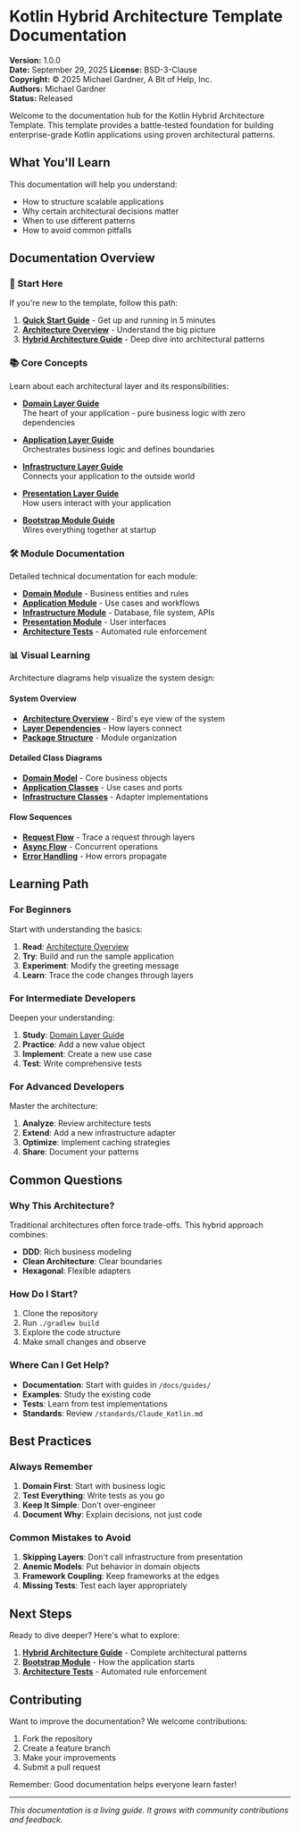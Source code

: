 # Kotlin Hybrid Architecture Template Documentation

**Version:** 1.0.0  
**Date:** September 29, 2025
**License:** BSD-3-Clause  
**Copyright:** © 2025 Michael Gardner, A Bit of Help, Inc.  
**Authors:** Michael Gardner  
**Status:** Released

Welcome to the documentation hub for the Kotlin Hybrid Architecture Template. This template provides a battle-tested foundation for building enterprise-grade Kotlin applications using proven architectural patterns.

## What You'll Learn

This documentation will help you understand:
- How to structure scalable applications
- Why certain architectural decisions matter
- When to use different patterns
- How to avoid common pitfalls

## Documentation Overview

### 🎯 Start Here

If you're new to the template, follow this path:

1. **[Quick Start Guide](../README.md)** - Get up and running in 5 minutes
2. **[Architecture Overview](guides/architecture-overview.md)** - Understand the big picture
3. **[Hybrid Architecture Guide](guides/hybrid_architecture_guide.md)** - Deep dive into architectural patterns

### 📚 Core Concepts

Learn about each architectural layer and its responsibilities:

- **[Domain Layer Guide](guides/domain-layer.md)**  
  The heart of your application - pure business logic with zero dependencies

- **[Application Layer Guide](guides/application-layer.md)**  
  Orchestrates business logic and defines boundaries

- **[Infrastructure Layer Guide](guides/infrastructure-layer.md)**  
  Connects your application to the outside world

- **[Presentation Layer Guide](guides/presentation-layer.md)**  
  How users interact with your application

- **[Bootstrap Module Guide](guides/bootstrap-module.md)**  
  Wires everything together at startup

### 🛠️ Module Documentation

Detailed technical documentation for each module:

- **[Domain Module](../domain/README.md)** - Business entities and rules
- **[Application Module](../application/README.md)** - Use cases and workflows
- **[Infrastructure Module](../infrastructure/README.md)** - Database, file system, APIs
- **[Presentation Module](../presentation/README.md)** - User interfaces
- **[Architecture Tests](../architecture-tests/README.md)** - Automated rule enforcement

### 📊 Visual Learning

Architecture diagrams help visualize the system design:

#### System Overview
- **[Architecture Overview](diagrams/architecture-overview.svg)** - Bird's eye view of the system
- **[Layer Dependencies](diagrams/layer-dependencies.svg)** - How layers connect
- **[Package Structure](diagrams/package-structure.svg)** - Module organization

#### Detailed Class Diagrams
- **[Domain Model](diagrams/domain-model.svg)** - Core business objects
- **[Application Classes](diagrams/application-layer-class.svg)** - Use cases and ports
- **[Infrastructure Classes](diagrams/infrastructure-layer-class.svg)** - Adapter implementations

#### Flow Sequences
- **[Request Flow](diagrams/greeting-flow-sequence.svg)** - Trace a request through layers
- **[Async Flow](diagrams/greeting-flow-sequence-async.svg)** - Concurrent operations
- **[Error Handling](diagrams/error-handling-sequence.svg)** - How errors propagate

## Learning Path

### For Beginners

Start with understanding the basics:

1. **Read**: [Architecture Overview](guides/architecture-overview.md)
2. **Try**: Build and run the sample application
3. **Experiment**: Modify the greeting message
4. **Learn**: Trace the code changes through layers

### For Intermediate Developers

Deepen your understanding:

1. **Study**: [Domain Layer Guide](guides/domain-layer.md)
2. **Practice**: Add a new value object
3. **Implement**: Create a new use case
4. **Test**: Write comprehensive tests

### For Advanced Developers

Master the architecture:

1. **Analyze**: Review architecture tests
2. **Extend**: Add a new infrastructure adapter
3. **Optimize**: Implement caching strategies
4. **Share**: Document your patterns

## Common Questions

### Why This Architecture?

Traditional architectures often force trade-offs. This hybrid approach combines:
- **DDD**: Rich business modeling
- **Clean Architecture**: Clear boundaries
- **Hexagonal**: Flexible adapters

### How Do I Start?

1. Clone the repository
2. Run `./gradlew build`
3. Explore the code structure
4. Make small changes and observe

### Where Can I Get Help?

- **Documentation**: Start with guides in `/docs/guides/`
- **Examples**: Study the existing code
- **Tests**: Learn from test implementations
- **Standards**: Review `/standards/Claude_Kotlin.md`

## Best Practices

### Always Remember

1. **Domain First**: Start with business logic
2. **Test Everything**: Write tests as you go
3. **Keep It Simple**: Don't over-engineer
4. **Document Why**: Explain decisions, not just code

### Common Mistakes to Avoid

1. **Skipping Layers**: Don't call infrastructure from presentation
2. **Anemic Models**: Put behavior in domain objects
3. **Framework Coupling**: Keep frameworks at the edges
4. **Missing Tests**: Test each layer appropriately

## Next Steps

Ready to dive deeper? Here's what to explore:

1. **[Hybrid Architecture Guide](guides/hybrid_architecture_guide.md)** - Complete architectural patterns
2. **[Bootstrap Module](guides/bootstrap-module.md)** - How the application starts
3. **[Architecture Tests](../architecture-tests/README.md)** - Automated rule enforcement

## Contributing

Want to improve the documentation? We welcome contributions:

1. Fork the repository
2. Create a feature branch
3. Make your improvements
4. Submit a pull request

Remember: Good documentation helps everyone learn faster!

---

*This documentation is a living guide. It grows with community contributions and feedback.*